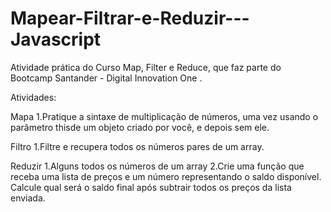 # Mapear-Filtrar-e-Reduzir---Javascript
Atividade prática do Curso Map, Filter e Reduce, que faz parte do Bootcamp Santander - Digital Innovation One .

Atividades:

Mapa
1.Pratique a sintaxe de multiplicação de números, uma vez usando o parâmetro thisde um objeto criado por você, e depois sem ele.

Filtro
1.Filtre e recupera todos os números pares de um array.

Reduzir
1.Alguns todos os números de um array
2.Crie uma função que receba uma lista de preços e um número representando o saldo disponível. Calcule qual será o saldo final após subtrair todos os preços da lista enviada.
